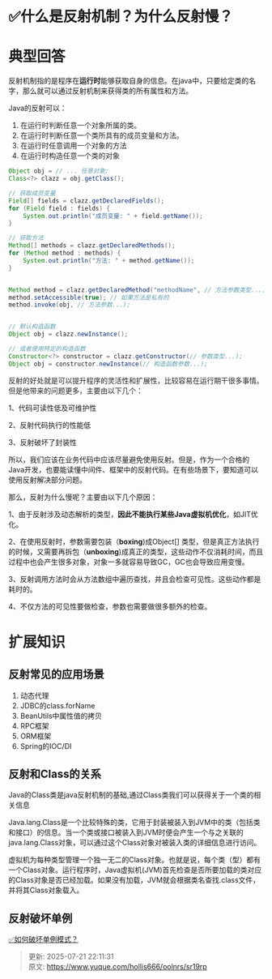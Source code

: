 # ✅什么是反射机制？为什么反射慢？

# 典型回答
反射机制指的是程序在**运行时**能够获取自身的信息。在java中，只要给定类的名字，那么就可以通过反射机制来获得类的所有属性和方法。  



Java的反射可以：

1. <font style="color:rgb(38, 38, 38);">在运行时判断任意一个对象所属的类。</font>
2. <font style="color:rgb(38, 38, 38);">在运行时判断任意一个类所具有的成员变量和方法。</font>
3. <font style="color:rgb(38, 38, 38);">在运行时任意调用一个对象的方法</font>
4. <font style="color:rgb(38, 38, 38);">在运行时构造任意一个类的对象</font>

<font style="color:rgb(38, 38, 38);"></font>

```java
Object obj = // ... 任意对象;
Class<?> clazz = obj.getClass();

// 获取成员变量
Field[] fields = clazz.getDeclaredFields();
for (Field field : fields) {
    System.out.println("成员变量: " + field.getName());
}

// 获取方法
Method[] methods = clazz.getDeclaredMethods();
for (Method method : methods) {
    System.out.println("方法: " + method.getName());
}


Method method = clazz.getDeclaredMethod("methodName", // 方法参数类型...);
method.setAccessible(true); // 如果方法是私有的
method.invoke(obj, // 方法参数...);


// 默认构造函数
Object obj = clazz.newInstance();

// 或者使用特定的构造函数
Constructor<?> constructor = clazz.getConstructor(// 参数类型...);
Object obj = constructor.newInstance(// 构造函数参数...);

```

<font style="color:rgb(38, 38, 38);"></font>

<font style="color:rgb(38, 38, 38);"></font>

<font style="color:rgb(38, 38, 38);">反射的好处就是可以提升程序的灵活性和扩展性，比较容易在运行期干很多事情。但是他带来的问题更多，主要由以下几个：</font>

<font style="color:rgb(38, 38, 38);"></font>

1、代码可读性低及可维护性

2、反射代码执行的性能低

3、反射破坏了封装性



所以，我们应该在业务代码中应该尽量避免使用反射。但是，作为一个合格的Java开发，也要能读懂中间件、框架中的反射代码。在有些场景下，要知道可以使用反射解决部分问题。



那么，反射为什么慢呢？主要由以下几个原因：



1、由于反射涉及动态解析的类型，**因此不能执行某些Java虚拟机优化**，如JIT优化。



2、在使用反射时，参数需要包装（**boxing**)成Object[] 类型，但是真正方法执行的时候，又需要再拆包（**unboxing**)成真正的类型，这些动作不仅消耗时间，而且过程中也会产生很多对象，对象一多就容易导致GC，GC也会导致应用变慢。



3、反射调用方法时会从方法数组中遍历查找，并且会检查可见性。这些动作都是耗时的。



4、不仅方法的可见性要做检查，参数也需要做很多额外的检查。



# <font style="color:rgb(38, 38, 38);">扩展知识</font>


## 反射常见的应用场景
1. 动态代理
2. JDBC的class.forName
3. BeanUtils中属性值的拷贝
4. RPC框架
5. ORM框架
6. Spring的IOC/DI

## 反射和Class的关系
Java的Class类是java反射机制的基础,通过Class类我们可以获得关于一个类的相关信息

Java.lang.Class是一个比较特殊的类，它用于封装被装入到JVM中的类（包括类和接口）的信息。当一个类或接口被装入到JVM时便会产生一个与之关联的java.lang.Class对象，可以通过这个Class对象对被装入类的详细信息进行访问。

虚拟机为每种类型管理一个独一无二的Class对象。也就是说，每个类（型）都有一个Class对象。运行程序时，Java虚拟机(JVM)首先检查是否所要加载的类对应的Class对象是否已经加载。如果没有加载，JVM就会根据类名查找.class文件，并将其Class对象载入。



## 反射破坏单例


[✅如何破坏单例模式？](https://www.yuque.com/hollis666/oolnrs/vqtp00)



> 更新: 2025-07-21 22:11:31  
> 原文: <https://www.yuque.com/hollis666/oolnrs/sr19rp>